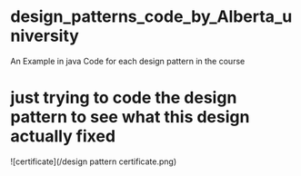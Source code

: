 # design_patterns_code_by_Alberta_university
An Example in java Code for each design pattern in the course
# just trying to code the design pattern to see what this design actually fixed
![certificate](/design pattern certificate.png)
